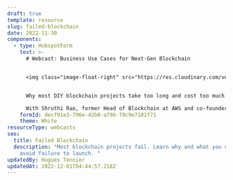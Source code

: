 ```yaml
---
draft: true
template: resource
slug: failed-blockchain
date: 2022-11-30
components:
  - type: HubspotForm
    text: >-
      # Webcast: Business Use Cases for Next-Gen Blockchain


      <img class="image-float-right" src="https://res.cloudinary.com/vendia/image/upload/c_scale,q_100,w_200/f_auto,q_90/v1669869881/webcast-blockchain_lletq5.webp" alt="" />


      Why most DIY blockchain projects take too long and cost too much and what you can do about it.

      With Shruthi Rao, former Head of Blockchain at AWS and co-founder of Vendia
    formId: decf91e3-796e-42b0-a79b-79c9e7101f71
    theme: White
resourceType: webcasts
seo:
  title: Failed Blockchain
  description: "Most blockchain projects fail. Learn why and what you can do to
    avoid failure to launch. "
updatedBy: Hugues Tennier
updatedAt: 2022-12-01T04:44:57.218Z
---
```

